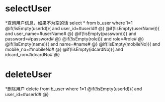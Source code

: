 selectUser
===
*查询用户信息，如果不为空的话
select * from b_user where 1=1
@if(!isEmpty(userId)){
and user_id=#userId#
@}
@if(!isEmpty(userName)){
and user_name=#userName#
@}
@if(!isEmpty(password)){
and password=#password#
@}
@if(!isEmpty(role)){
and role=#role#
@}
@if(!isEmpty(name)){
and name=#name#
@}
@if(!isEmpty(mobileNo)){
and mobile_no=#mobileNo#
@}
@if(!isEmpty(idcardNo)){
and idcard_no=#idcardNo#
@}

deleteUser
===
*删除用户
delete from b_user where 1=1
@if(!isEmpty(userId)){
and user_id=#userId#
@}